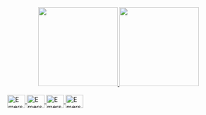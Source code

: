<div align="center">
  <a href="https://github.com/emersonsotero">
  <img height="180em" src="https://github-readme-stats.vercel.app/api?username=emersonsotero&show_icons=true&theme=dark&include_all_commits=true&count_private=true"/>
  <img height="180em" src="https://github-readme-stats.vercel.app/api/top-langs/?username=emersonsotero&layout=compact&langs_count=7&theme=dracula"/>
</div>
  <div style="display: inline_block"><br>
  <img align="center" alt="Emerson-Js" height="30" width="40" src="https://cdn.jsdelivr.net/gh/devicons/devicon/icons/javascript/javascript-original.svg">
  <img align="center" alt="Emerson-HTML" height="30" width="40" src="https://cdn.jsdelivr.net/gh/devicons/devicon/icons/html5/html5-original.svg">
  <img align="center" alt="Emerson-CSS" height="30" width="40" src="https://cdn.jsdelivr.net/gh/devicons/devicon/icons/css3/css3-original.svg">
  <img align="center" alt="Emerson-CSS" height="30" width="40" src="https://cdn.jsdelivr.net/gh/devicons/devicon/icons/java/java-original.svg">
</div>
